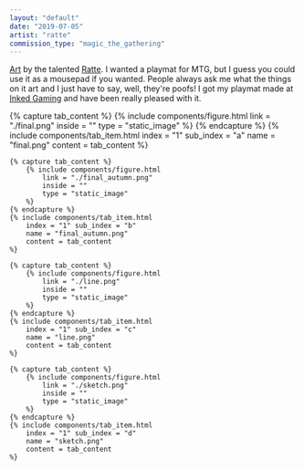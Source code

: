 ```yaml
---
layout: "default"
date: "2019-07-05"
artist: "ratte"
commission_type: "magic_the_gathering"
---
```


[Art](https://www.furaffinity.net/view/32171928/) by the talented [Ratte](https://www.furaffinity.net/user/ratte/). I wanted a playmat for MTG, but I guess you could use it as a mousepad if you wanted. People always ask me what the things on it art and I just have to say, well, they're poofs! I got my playmat made at [Inked Gaming](https://www.inkedgaming.com/) and have been really pleased with it.

<div class="tab-wrapper">
	{% capture tab_content %}
		{% include components/figure.html 
			link = "./final.png"
			inside = ""
			type = "static_image"
		%}
	{% endcapture %}
	{% include components/tab_item.html 
		index = "1" sub_index = "a"
		name = "final.png"
		content = tab_content
	%}

	{% capture tab_content %}
		{% include components/figure.html 
			link = "./final_autumn.png"
			inside = ""
			type = "static_image"
		%}
	{% endcapture %}
	{% include components/tab_item.html 
		index = "1" sub_index = "b"
		name = "final_autumn.png"
		content = tab_content
	%}

	{% capture tab_content %}
		{% include components/figure.html 
			link = "./line.png"
			inside = ""
			type = "static_image"
		%}
	{% endcapture %}
	{% include components/tab_item.html 
		index = "1" sub_index = "c"
		name = "line.png"
		content = tab_content
	%}

	{% capture tab_content %}
		{% include components/figure.html 
			link = "./sketch.png"
			inside = ""
			type = "static_image"
		%}
	{% endcapture %}
	{% include components/tab_item.html 
		index = "1" sub_index = "d"
		name = "sketch.png"
		content = tab_content
	%}
</div>